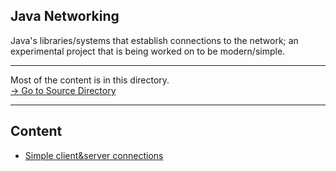 ## Java Networking
Java's libraries/systems that establish connections to the network; an experimental project that is being worked on to be modern/simple.

<hr>
Most of the content is in this directory. <br>
<a href="https://github.com/p0unter/java_networking/tree/main/src/main/java/net">-> Go to Source Directory</a>
<hr>

## Content

<ul>
  <li>
    <a href="https://github.com/p0unter/java_networking/tree/main/src">Simple client&server connections</a>
  </li>
</ul>
